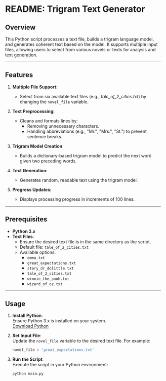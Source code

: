# README: Trigram Text Generator

## Overview

This Python script processes a text file, builds a trigram language model, and generates coherent text based on the model. It supports multiple input files, allowing users to select from various novels or texts for analysis and text generation.

---

## Features

1. **Multiple File Support**:
   - Select from six available text files (e.g., *tale_of_2_cities.txt*) by changing the `novel_file` variable.

2. **Text Preprocessing**:
   - Cleans and formats lines by:
     - Removing unnecessary characters.
     - Handling abbreviations (e.g., "Mr.", "Mrs.", "St.") to prevent sentence breaks.

3. **Trigram Model Creation**:
   - Builds a dictionary-based trigram model to predict the next word given two preceding words.

4. **Text Generation**:
   - Generates random, readable text using the trigram model.

5. **Progress Updates**:
   - Displays processing progress in increments of 100 lines.

---

## Prerequisites

- **Python 3.x**
- **Text Files**:
  - Ensure the desired text file is in the same directory as the script.
  - Default file: `tale_of_2_cities.txt`
  - Available options:
    - `emma.txt`
    - `great_expectations.txt`
    - `story_dr_dolittle.txt`
    - `tale_of_2_cities.txt`
    - `winnie_the_pooh.txt`
    - `wizard_of_oz.txt`

---

## Usage

1. **Install Python**:  
   Ensure Python 3.x is installed on your system.  
   [Download Python](https://www.python.org/downloads/)

2. **Set Input File**:  
   Update the `novel_file` variable to the desired text file. For example:
   ```python
   novel_file = 'great_expectations.txt'


3. **Run the Script**:  
   Execute the script in your Python environment:  
   ```bash
   python main.py
